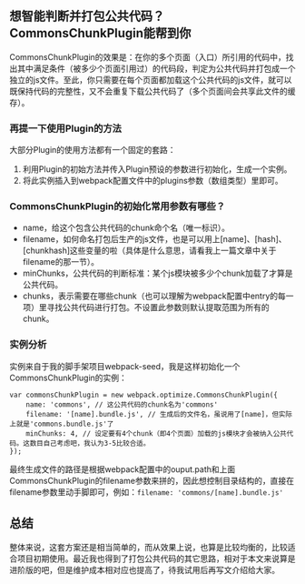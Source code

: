 ## 想智能判断并打包公共代码？CommonsChunkPlugin能帮到你

CommonsChunkPlugin的效果是：在你的多个页面（入口）所引用的代码中，找出其中满足条件（被多少个页面引用过）的代码段，判定为公共代码并打包成一个独立的js文件。至此，你只需要在每个页面都加载这个公共代码的js文件，就可以既保持代码的完整性，又不会重复下载公共代码了（多个页面间会共享此文件的缓存）。

### 再提一下使用Plugin的方法

大部分Plugin的使用方法都有一个固定的套路：

1. 利用Plugin的初始方法并传入Plugin预设的参数进行初始化，生成一个实例。
2. 将此实例插入到webpack配置文件中的plugins参数（数组类型）里即可。

### CommonsChunkPlugin的初始化常用参数有哪些？

- name，给这个包含公共代码的chunk命个名（唯一标识）。
- filename，如何命名打包后生产的js文件，也是可以用上[name]、[hash]、[chunkhash]这些变量的啦（具体是什么意思，请看我上一篇文章中关于filename的那一节）。
- minChunks，公共代码的判断标准：某个js模块被多少个chunk加载了才算是公共代码。
- chunks，表示需要在哪些chunk（也可以理解为webpack配置中entry的每一项）里寻找公共代码进行打包。不设置此参数则默认提取范围为所有的chunk。

### 实例分析

实例来自于我的脚手架项目webpack-seed，我是这样初始化一个CommonsChunkPlugin的实例：

```
var commonsChunkPlugin = new webpack.optimize.CommonsChunkPlugin({
    name: 'commons', // 这公共代码的chunk名为'commons'
    filename: '[name].bundle.js', // 生成后的文件名，虽说用了[name]，但实际上就是'commons.bundle.js'了
    minChunks: 4, // 设定要有4个chunk（即4个页面）加载的js模块才会被纳入公共代码。这数目自己考虑吧，我认为3-5比较合适。
});
```

最终生成文件的路径是根据webpack配置中的ouput.path和上面CommonsChunkPlugin的filename参数来拼的，因此想控制目录结构的，直接在filename参数里动手脚即可，例如：`filename: 'commons/[name].bundle.js'`

## 总结

整体来说，这套方案还是相当简单的，而从效果上说，也算是比较均衡的，比较适合项目初期使用。最近我也得到了打包公共代码的其它思路，相对于本文来说算是进阶版的吧，但是维护成本相对应也提高了，待我试用后再写文介绍给大家。